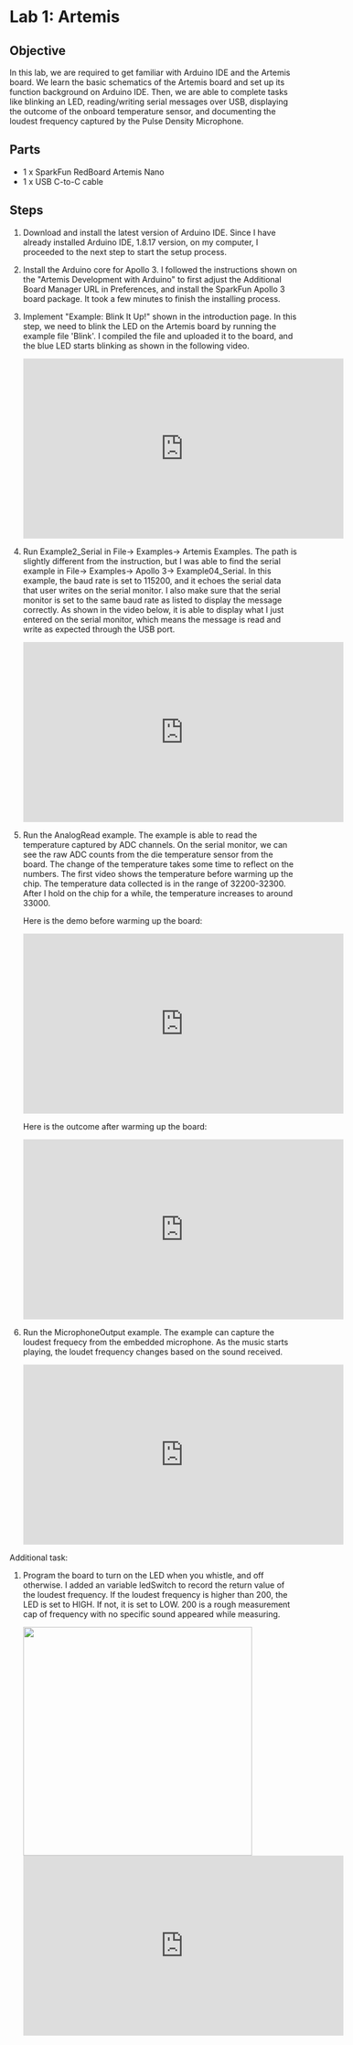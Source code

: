 # Lab 1: Artemis

## Objective
In this lab, we are required to get familiar with Arduino IDE and the Artemis board. We learn the basic schematics of the Artemis board and set up its function background on Arduino IDE. Then, we are able to complete tasks like blinking an LED, reading/writing serial messages over USB, displaying the outcome of the onboard temperature sensor, and documenting the loudest frequency captured by the Pulse Density Microphone.

## Parts
- 1 x SparkFun RedBoard Artemis Nano
- 1 x USB C-to-C cable

## Steps
1. Download and install the latest version of Arduino IDE. Since I have already installed Arduino IDE, 1.8.17 version, on my computer, I proceeded to the next step to start the setup process.

2. Install the Arduino core for Apollo 3. I followed the instructions shown on the "Artemis Development with Arduino" to first adjust the Additional Board Manager URL in Preferences, and install the SparkFun Apollo 3 board package. It took a few minutes to finish the installing process.

3. Implement "Example: Blink It Up!" shown in the introduction page. In this step, we need to blink the LED on the Artemis board by running the example file 'Blink'. I compiled the file and uploaded it to the board, and the blue LED starts blinking as shown in the following video.
    
    <iframe width="560" height="315" src="https://www.youtube.com/embed/XM9cvpO2SmM" title="YouTube video player" frameborder="0" allow="accelerometer; autoplay; clipboard-write; encrypted-media; gyroscope; picture-in-picture" allowfullscreen></iframe>

4. Run Example2_Serial in File-> Examples-> Artemis Examples. The path is slightly different from the instruction, but I was able to find the serial example in File-> Examples-> Apollo 3-> Example04_Serial. In this example, the baud rate is set to 115200, and it echoes the serial data that user writes on the serial monitor. I also make sure that the serial monitor is set to the same baud rate as listed to display the message correctly. As shown in the video below, it is able to display what I just entered on the serial monitor, which means the message is read and write as expected through the USB port.
    
    <iframe width="560" height="315" src="https://www.youtube.com/embed/Sm3dK7V2JJA" title="YouTube video player" frameborder="0" allow="accelerometer; autoplay; clipboard-write; encrypted-media; gyroscope; picture-in-picture" allowfullscreen></iframe>

5. Run the AnalogRead example. The example is able to read the temperature captured by ADC channels. On the serial monitor, we can see the raw ADC counts from the die temperature sensor from the board. The change of the temperature takes some time to reflect on the numbers. The first video shows the temperature before warming up the chip. The temperature data collected is in the range of 32200-32300. After I hold on the chip for a while, the temperature increases to around 33000.

    Here is the demo before warming up the board:
    
    <iframe width="560" height="315" src="https://www.youtube.com/embed/5-OssVm3ug4" title="YouTube video player" frameborder="0" allow="accelerometer; autoplay; clipboard-write; encrypted-media; gyroscope; picture-in-picture" allowfullscreen></iframe>
    
    Here is the outcome after warming up the board:
    
    <iframe width="560" height="315" src="https://www.youtube.com/embed/Wm96Pu9kFZA" title="YouTube video player" frameborder="0" allow="accelerometer; autoplay; clipboard-write; encrypted-media; gyroscope; picture-in-picture" allowfullscreen></iframe>
    
6. Run the MicrophoneOutput example. The example can capture the loudest frequecy from the embedded microphone. As the music starts playing, the loudet frequency changes based on the sound received.
    
    <iframe width="560" height="315" src="https://www.youtube.com/embed/TVpvZs10Qlo" title="YouTube video player" frameborder="0" allow="accelerometer; autoplay; clipboard-write; encrypted-media; gyroscope; picture-in-picture" allowfullscreen></iframe>
    
Additional task:
1. Program the board to turn on the LED when you whistle, and off otherwise. I added an variable ledSwitch to record the return value of the loudest frequency. If the loudest frequency is higher than 200, the LED is set to HIGH. If not, it is set to LOW. 200 is a rough measurement cap of frequency with no specific sound appeared while measuring. 

    <img src="/ECE5960/assets/ledSwitch.png" width="400">

    <iframe width="560" height="315" src="https://www.youtube.com/embed/6Jqbclp8EBI" title="YouTube video player" frameborder="0" allow="accelerometer; autoplay; clipboard-write; encrypted-media; gyroscope; picture-in-picture" allowfullscreen></iframe>

